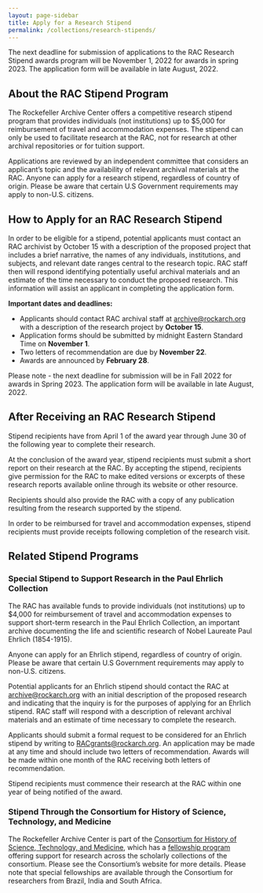```yaml
---
layout: page-sidebar
title: Apply for a Research Stipend
permalink: /collections/research-stipends/
---
```


<div class="alert">
The next deadline for submission of applications to the RAC Research Stipend awards program will be November 1, 2022 for awards in spring 2023. The application form will be available in late August, 2022.
</div>

## About the RAC Stipend Program

The Rockefeller Archive Center offers a competitive research stipend program that provides individuals (not institutions) up to $5,000 for reimbursement of travel and accommodation expenses.  The stipend can only be used to facilitate research at the RAC, not for research at other archival repositories or for tuition support.

Applications are reviewed by an independent committee that considers an applicant’s topic and the availability of relevant archival materials at the RAC. Anyone can apply for a research stipend, regardless of country of origin. Please be aware that certain U.S Government requirements may apply to non-U.S. citizens.

## How to Apply for an RAC Research Stipend

In order to be eligible for a stipend, potential applicants must contact an RAC archivist by October 15 with a description of the proposed project that includes a brief narrative, the names of any individuals, institutions, and subjects, and relevant date ranges central to the research topic. RAC staff then will respond identifying potentially useful archival materials and an estimate of the time necessary to conduct the proposed research. This information will assist an applicant in completing the application form.

**Important dates and deadlines:**

-   Applicants should contact RAC archival staff at [archive@rockarch.org](mailto:archive@rockarch.org) with a description of the research project by **October 15**.
-	Application forms should be submitted by midnight Eastern Standard Time on **November 1**.
-	Two letters of recommendation are due by **November 22**.
-	Awards are announced by **February 28**.

Please note - the next deadline for submission will be in Fall 2022 for awards in Spring 2023. The application form will be available in late August, 2022.

## After Receiving an RAC Research Stipend

Stipend recipients have from April 1 of the award year through June 30 of the following year to complete their research.

At the conclusion of the award year, stipend recipients must submit a short report on their research at the RAC. By accepting the stipend, recipients give permission for the RAC to make edited versions or excerpts of these research reports available online through its website or other resource.

Recipients should also provide the RAC with a copy of any publication resulting from the research supported by the stipend.

In order to be reimbursed for travel and accommodation expenses, stipend recipients must provide receipts following completion of the research visit.

## Related Stipend Programs

### Special Stipend to Support Research in the Paul Ehrlich Collection

The RAC has available funds to provide individuals (not institutions) up to $4,000 for reimbursement of travel and accommodation expenses to support short-term research in the Paul Ehrlich Collection, an important archive documenting the life and scientific research of Nobel Laureate Paul Ehrlich (1854-1915).

Anyone can apply for an Ehrlich stipend, regardless of country of origin. Please be aware that certain U.S Government requirements may apply to non-U.S. citizens.

Potential applicants for an Ehrlich stipend should contact the RAC at [archive@rockarch.org](mailto:archive@rockarch.org) with an initial description of the proposed research and indicating that the inquiry is for the purposes of applying for an Ehrlich stipend. RAC staff will respond with a description of relevant archival materials and an estimate of time necessary to complete the research.

Applicants should submit a formal request to be considered for an Ehrlich stipend by writing to [RACgrants@rockarch.org](mailto:RACgrants@rockarch.org). An application may be made at any time and should include two letters of recommendation. Awards will be made within one month of the RAC receiving both letters of recommendation.

Stipend recipients must commence their research at the RAC within one year of being notified of the award.

### Stipend Through the Consortium for History of Science, Technology, and Medicine

The Rockefeller Archive Center is part of the [Consortium for History of Science, Technology, and Medicine](https://www.chstm.org/), which has a [fellowship program](https://www.chstm.org/fellowships/chstm-fellowships)
offering support for research across the scholarly collections of the consortium. Please see the Consortium’s website for more details.  Please note that special fellowships are available through the Consortium for researchers from Brazil, India and South Africa.
